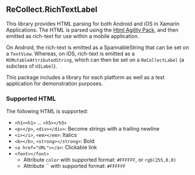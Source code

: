 ## ReCollect.RichTextLabel

This library provides HTML parsing for both Android and iOS in Xamarin Applications.
The HTML is parsed using the [Html Agility Pack](http://htmlagilitypack.codeplex.com/), 
and then emitted as rich-text for use within a mobile application.

On Android, the rich-text is emitted as a SpannableString that can be set on
a `TextView`. Whereas, on iOS, rich-text is emitted as a `NSMutableAttributedString`,
which can then be set on a `ReCollectLabel` (a subclass of `UILabel`).

This package includes a library for each platform as well as a test
application for demonstration purposes.

### Supported HTML

The following HTML is supported:
* `<h1><h1>` ... `<h5></h5>`
* `<p></p>`, `<div></div>`: Become strings with a trailing newline
* `<i></i>`, `<em></em>`: Italics
* `<b></b>`, `<strong></strong>`: Bold
* `<a href="URL"></a>`: Clickable link
* `<font></font>`
  * Attribute `color` with supported format: `#FFFFFF`, or `rgb(255,0,0)`
  * Attribute `` with supported format: `#FFFFFF`

